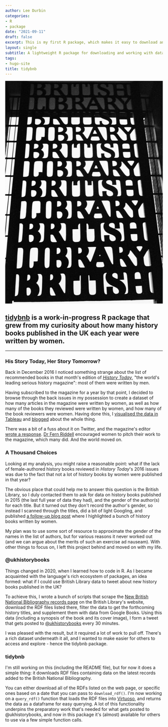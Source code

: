 ```yaml
---
author: Lee Durbin
categories:
- R
- package
date: "2021-09-11"
draft: false
excerpt: This is my first R package, which makes it easy to download and work with data on new records added to the British National Bibliography.
layout: single
subtitle: A lightweight R package for downloading and working with data on new records added to the British National Bibliography
tags:
- hugo-site
title: tidybnb
---
```


![The thought spiral](featured-british-library.jpg "'British Library' by RobertWitcher is licensed under CC BY 2.0 ")

## [tidybnb](https://github.com/lddurbin/tidybnb) is a work-in-progress R package that grew from my curiosity about how many history books published in the UK each year were written by women.

---

### His Story Today, Her Story Tomorrow?

Back in December 2016 I noticed something strange about the list of recommended books in that month's edition of [*History Today*](https://www.historytoday.com/), "the world's leading serious history magazine": most of them were written by men.

Having subscribed to the magazine for a year by that point, I decided to browse through the back issues in my possession to create a dataset of how many articles in the magazine were written by women, as well as how many of the books they reviewed were written by women, and how many of the book reviewers were women. Having done this, I [visualised the data in Tableau](https://public.tableau.com/app/profile/lee.durbin/viz/History_Today/HisStoryTodayHerStoryTomorrow) and [blogged](https://treigladau.wordpress.com/2016/12/18/his-story-today-her-story-tomorrow/) about the whole thing.

There was a bit of a fuss about it on Twitter, and the magazine's editor [wrote a response](https://medium.com/@historytoday1951/a-response-to-his-story-today-her-story-tomorrow-2a172f8090d1). [Dr Fern Riddell](https://twitter.com/FernRiddell) encouraged women to pitch their work to the magazine, which many did. And the world moved on.

### A Thousand Choices

Looking at my analysis, you might raise a reasonable point: what if the lack of female-authored history books reviewed in *History Today*'s 2016 issues was due to the fact that not a lot of history books by women were published in that year?

The obvious place that could help me to answer this question is the British Library, so I duly contacted them to ask for data on history books published in 2015 (the last full year of data they had), and the gender of the author(s) for each title. But it turned out they don't record the author's gender, so instead I scanned through the titles, did a bit of light Googling, and published [a follow-up blog post](https://treigladau.wordpress.com/2017/01/25/a-thousand-choices/) where I highlighted a bunch of history books written by women.

My plan was to use some sort of resource to approximate the gender of the names in the list of authors, but for various reasons it never worked out (and we can argue about the merits of such an exercise ad nauseam). With other things to focus on, I left this project behind and moved on with my life.

### @ukhistorybooks
Things changed in 2020, when I learned how to code in R. As I became acquainted with the language's rich ecosystem of packages, an idea formed: what if I could use British Library data to tweet about new history books published in the UK?

To achieve this, I wrote a bunch of scripts that scrape the [New British National Bibliography records page](https://www.bl.uk/collection-metadata/new-bnb-records) on the British Library's website, download the RDF files listed there, filter the data to get the forthcoming history titles, and supplement them with data from Google Books. Using this data (including a synopsis of the book and its cover image), I form a tweet that gets posted to [@ukhistorybooks](https://twitter.com/ukhistorybooks) every 30 minutes.

I was pleased with the result, but it required a lot of work to pull off. There's a rich dataset underneath it all, and I wanted to make easier for others to access and explore - hence the tidybnb package.

### tidybnb

I'm still working on this (including the README file), but for now it does a simple thing: it downloads RDF files containing data on the latest records added to the British National Bibliography.

You can either download all of the RDFs listed on the web page, or specific ones based on a date that you can pass to `download_rdf()`. I'm now working on a `query_rdf()` function that loads the RDF files into [Virtuoso](https://github.com/ropensci/virtuoso), and returns the data as a dataframe for easy querying. A lot of this functionality underpins the preparatory work that's needed for what gets posted to @ukhistorybooks, and now in this package it's (almost) available for others to use via a few simple function calls.
